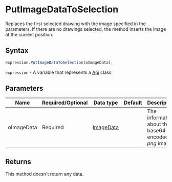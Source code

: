 # PutImageDataToSelection

Replaces the first selected drawing with the image specified in the parameters.If there are no drawings selected, the method inserts the image at the current position.

## Syntax

```javascript
expression.PutImageDataToSelection(oImageData);
```

`expression` - A variable that represents a [Api](../Api.md) class.

## Parameters

| **Name** | **Required/Optional** | **Data type** | **Default** | **Description** |
| ------------- | ------------- | ------------- | ------------- | ------------- |
| oImageData | Required | [ImageData](../../Enumeration/ImageData.md) |  | The information about the base64 encoded *png* image. |

## Returns

This method doesn't return any data.